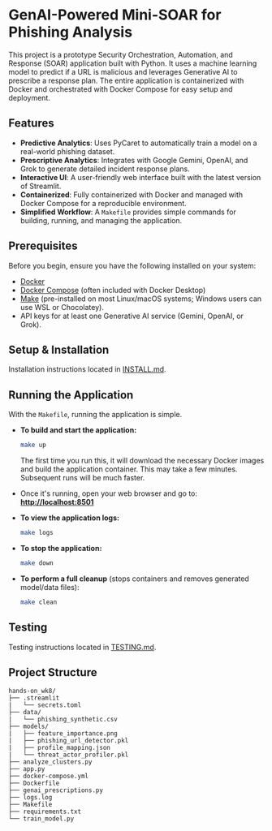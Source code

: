 # GenAI-Powered Mini-SOAR for Phishing Analysis

This project is a prototype Security Orchestration, Automation, and Response (SOAR) application built with Python. It uses a machine learning model to predict if a URL is malicious and leverages Generative AI to prescribe a response plan. The entire application is containerized with Docker and orchestrated with Docker Compose for easy setup and deployment.

## Features

-   **Predictive Analytics**: Uses PyCaret to automatically train a model on a real-world phishing dataset.
-   **Prescriptive Analytics**: Integrates with Google Gemini, OpenAI, and Grok to generate detailed incident response plans.
-   **Interactive UI**: A user-friendly web interface built with the latest version of Streamlit.
-   **Containerized**: Fully containerized with Docker and managed with Docker Compose for a reproducible environment.
-   **Simplified Workflow**: A `Makefile` provides simple commands for building, running, and managing the application.

## Prerequisites

Before you begin, ensure you have the following installed on your system:
-   [Docker](https://www.docker.com/get-started)
-   [Docker Compose](https://docs.docker.com/compose/install/) (often included with Docker Desktop)
-   [Make](https://www.gnu.org/software/make/) (pre-installed on most Linux/macOS systems; Windows users can use WSL or Chocolatey).
-   API keys for at least one Generative AI service (Gemini, OpenAI, or Grok).

## Setup & Installation

Installation instructions located in [INSTALL.md](INSTALL.md).

## Running the Application

With the `Makefile`, running the application is simple.

-   **To build and start the application:**
    ```bash
    make up
    ```
    The first time you run this, it will download the necessary Docker images and build the application container. This may take a few minutes. Subsequent runs will be much faster.

-   Once it's running, open your web browser and go to:
    **[http://localhost:8501](http://localhost:8501)**

-   **To view the application logs:**
    ```bash
    make logs
    ```

-   **To stop the application:**
    ```bash
    make down
    ```

-   **To perform a full cleanup** (stops containers and removes generated model/data files):
    ```bash
    make clean
    ```

## Testing

Testing instructions located in [TESTING.md](TESTING.md).

## Project Structure
```
hands-on_wk8/
├── .streamlit
|   └── secrets.toml
├── data/
|   └── phishing_synthetic.csv
├── models/
|   ├── feature_importance.png
|   ├── phishing_url_detector.pkl
|   ├── profile_mapping.json
|   └── threat_actor_profiler.pkl
├── analyze_clusters.py
├── app.py
├── docker-compose.yml
├── Dockerfile
├── genai_prescriptions.py
├── logs.log
├── Makefile
├── requirements.txt
└── train_model.py
```
